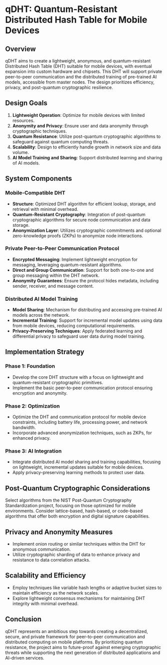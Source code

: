 # qDHT: Quantum-Resistant Distributed Hash Table for Mobile Devices

## Overview

qDHT aims to create a lightweight, anonymous, and quantum-resistant Distributed Hash Table (DHT) suitable for mobile devices, with eventual expansion into custom hardware and chipsets. This DHT will support private peer-to-peer communication and the distributed training of pre-trained AI models, accessible from master nodes. The design prioritizes efficiency, privacy, and post-quantum cryptographic resilience.

## Design Goals

1. **Lightweight Operation**: Optimize for mobile devices with limited resources.
2. **Anonymity and Privacy**: Ensure user and data anonymity through cryptographic techniques.
3. **Quantum Resistance**: Utilize post-quantum cryptographic algorithms to safeguard against quantum computing threats.
4. **Scalability**: Design to efficiently handle growth in network size and data volume.
5. **AI Model Training and Sharing**: Support distributed learning and sharing of AI models.

## System Components

### Mobile-Compatible DHT

- **Structure**: Optimized DHT algorithm for efficient lookup, storage, and retrieval with minimal overhead.
- **Quantum-Resistant Cryptography**: Integration of post-quantum cryptographic algorithms for secure node communication and data storage.
- **Anonymization Layer**: Utilizes cryptographic commitments and optional zero-knowledge proofs (ZKPs) to anonymize node interactions.

### Private Peer-to-Peer Communication Protocol

- **Encrypted Messaging**: Implement lightweight encryption for messaging, leveraging quantum-resistant algorithms.
- **Direct and Group Communication**: Support for both one-to-one and group messaging within the DHT network.
- **Anonymity Guarantees**: Ensure the protocol hides metadata, including sender, receiver, and message content.

### Distributed AI Model Training

- **Model Sharing**: Mechanism for distributing and accessing pre-trained AI models across the network.
- **Incremental Training**: Support for incremental model updates using data from mobile devices, reducing computational requirements.
- **Privacy-Preserving Techniques**: Apply federated learning and differential privacy to safeguard user data during model training.

## Implementation Strategy

### Phase 1: Foundation

- Develop the core DHT structure with a focus on lightweight and quantum-resistant cryptographic primitives.
- Implement the basic peer-to-peer communication protocol ensuring encryption and anonymity.

### Phase 2: Optimization

- Optimize the DHT and communication protocol for mobile device constraints, including battery life, processing power, and network bandwidth.
- Incorporate advanced anonymization techniques, such as ZKPs, for enhanced privacy.

### Phase 3: AI Integration

- Integrate distributed AI model sharing and training capabilities, focusing on lightweight, incremental updates suitable for mobile devices.
- Apply privacy-preserving learning methods to protect user data.

## Post-Quantum Cryptographic Considerations

Select algorithms from the NIST Post-Quantum Cryptography Standardization project, focusing on those optimized for mobile environments. Consider lattice-based, hash-based, or code-based algorithms that offer both encryption and digital signature capabilities.

## Privacy and Anonymity Measures

- Implement onion routing or similar techniques within the DHT for anonymous communication.
- Utilize cryptographic sharding of data to enhance privacy and resistance to data correlation attacks.

## Scalability and Efficiency

- Employ techniques like variable hash lengths or adaptive bucket sizes to maintain efficiency as the network scales.
- Explore lightweight consensus mechanisms for maintaining DHT integrity with minimal overhead.

## Conclusion

qDHT represents an ambitious step towards creating a decentralized, secure, and private framework for peer-to-peer communication and distributed computing on mobile platforms. By prioritizing quantum resistance, the project aims to future-proof against emerging cryptographic threats while supporting the next generation of distributed applications and AI-driven services.